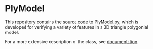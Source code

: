 # PlyModel

This repository contains the [source code](https://github.com/marialinea/PlyModel/blob/master/code/PlyModel.py) to PlyModel.py, which is developed for verifying a variety of features in a 3D triangle polygonial model.

For a more extensive description of the class, see [documentation](https://github.com/marialinea/PlyModel/tree/master/documentation).
